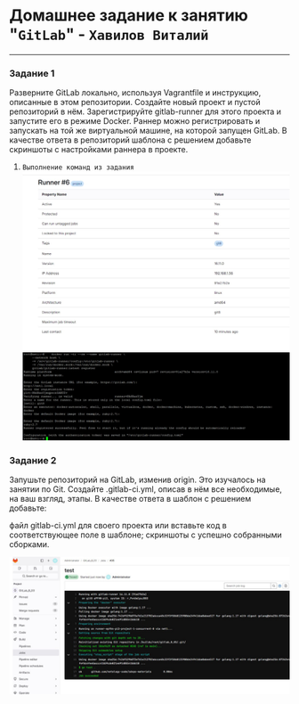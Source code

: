 # Домашнее задание к занятию "`GitLab`" - `Хавилов Виталий`


---

### Задание 1

Разверните GitLab локально, используя Vagrantfile и инструкцию, описанные в этом репозитории.
Создайте новый проект и пустой репозиторий в нём.
Зарегистрируйте gitlab-runner для этого проекта и запустите его в режиме Docker. Раннер можно регистрировать и запускать на той же виртуальной машине, на которой запущен GitLab.
В качестве ответа в репозиторий шаблона с решением добавьте скриншоты с настройками раннера в проекте.

1. `Выполнение команд из задания `
![Задание 1](https://raw.githubusercontent.com/thereal669/gitlab_8-03/main/img/Screenshot_1.jpg)
![Задание 2](https://raw.githubusercontent.com/thereal669/gitlab_8-03/main/img/Screenshot_2.jpg)



### Задание 2
 
Запушьте репозиторий на GitLab, изменив origin. Это изучалось на занятии по Git.
Создайте .gitlab-ci.yml, описав в нём все необходимые, на ваш взгляд, этапы.
В качестве ответа в шаблон с решением добавьте:

файл gitlab-ci.yml для своего проекта или вставьте код в соответствующее поле в шаблоне;
скриншоты с успешно собранными сборками.

![Задание 3](https://raw.githubusercontent.com/thereal669/gitlab_8-03/main/img/Screenshot_3.jpg)
```

```

```

```